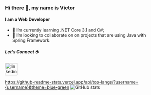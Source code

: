 ### Hi there 👋, my name is Victor
#### I am a Web Developer

- 🌱 I’m currently learning .NET Core 3.1 and C#; 
- 👯 I’m looking to collaborate on  on projects that are using Java with Spring Framework. 

##### Let's Connect ☕
 [<img src='https://cdn.jsdelivr.net/npm/simple-icons@3.0.1/icons/linkedin.svg' alt='linkedin' height='40'>](https://www.linkedin.com/in/victor-rodrigues-330639160/) 

https://github-readme-stats.vercel.app/api/top-langs/?username={username}&theme=blue-green
![GitHub stats](https://github-readme-stats.vercel.app/api?username=rodriguesvictor&show_icons=true)  
